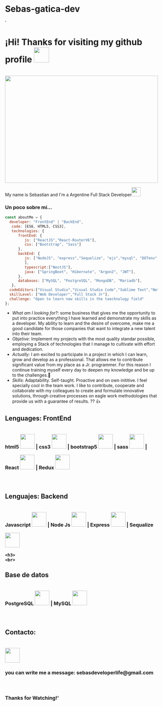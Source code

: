 # Sebas-gatica-dev
'<h1> ¡Hi! Thanks for visiting my github profile <img src="https://media.giphy.com/media/mGcNjsfWAjY5AEZNw6/giphy.gif" width="50"></h1>
  <dl>
  <br>
    <img style='width: 100%; height: 22rem' src='https://www.enter.co/wp-content/uploads/2021/02/4401280-768x432.jpg'/>
  </dl>
<p>My name is Sebastian and I'm a Argentine Full Stack Developer<img src="https://media.giphy.com/media/WUlplcMpOCEmTGBtBW/giphy.gif" width="30"> 
</em></p>

### Un poco sobre mi...  

```javascript
const aboutMe = {
  developer: "FrontEnd" | "BackEnd",
   code: [ES6, HTML5, CSS3],
   technologies: {
      frontEnd: {
         js: ["ReactJS","React-RouterV6"],
         css: ["Bootstrap", "Sass"]
      },
      backEnd: {
         js: ["NodeJS", "express","Sequelize", "ejs","mysql", "DOTenv", "BcryptJS", "express-validator","JWT(json-web-token)","mongoose",
         ],
         typescript:["NestJS"],
         java: ["SpringBoot", "Hibernate", "Argon2", "JWT"],
      },
      databases: ["MySQL", "PostgreSQL", "MongoDB", "Mariadb"],
   },
  codeEditors:["Visual Studio","Visual Studio Code","Sublime Text","NetBeans","Intellij IDEA"],
  skillLevel: ["Web Developer","Full Stack Jr"],
  challenge: "Open to learn new skills in the taechnology field"
};
```
- *What am I looking for?*: some business that gives me the opportunity to put into practice everything I have learned and demonstrate my skills as a developer. My ability to learn and the desire of overcome, make me a good candidate for those companies that want to integrate a new talent into their team.
- *Objetive:* Implement my projects with the most quality standar possible, employing a Stack of technologies that I manage to cultivate with effort and dedication.
- *Actually:* I am excited to participate in a project in which I can learn, grow and develop as a professional. That allows me to contribute significant value from my place as a Jr. programmer. For this reason I continue training myself every day to deepen my knowledge and be up to the challenges.:muscle: 
- *Skills*: Adaptability. Self-taught. Proactive and on own inititive. I feel specially cool in the team work. I like to contribute, cooperate and collaborate with my colleagues to create and formulate innovative solutions, through creative processes on eagle work methodologies that provide us with a guarantee of results. ?? :thumbsup:
    
<h2><strong>Lenguages: FrontEnd<strong></h2>
    <h3>
    html5 <img style='width: 3rem; height: 3rem; margin-top: 1rem' src="https://upload.wikimedia.org/wikipedia/commons/thumb/3/38/HTML5_Badge.svg/600px-HTML5_Badge.svg.png"/> |
    css3 <img <img style='width: 3rem; height: 3rem; margin-top: 1rem' src="https://cdn4.iconfinder.com/data/icons/social-media-logos-6/512/121-css3-512.png"/> |
    bootstrap5 <img <img style='width: 3rem; height: 3rem; margin-top: 1rem' src="https://upload.wikimedia.org/wikipedia/commons/thumb/b/b2/Bootstrap_logo.svg/1024px-Bootstrap_logo.svg.png"/> |
    sass <img <img style='width: 3rem; height: 3rem; margin-top: 1rem' src="https://upload.wikimedia.org/wikipedia/commons/thumb/9/96/Sass_Logo_Color.svg/1280px-Sass_Logo_Color.svg.png"/> | 
    React <img <img style='width: 3rem; height: 3rem; margin-top: 1rem' src="https://upload.wikimedia.org/wikipedia/commons/thumb/4/47/React.svg/1200px-React.svg.png"/> | 
    Redux <img <img style='width: 3rem; height: 3rem; margin-top: 1rem' src="https://res.cloudinary.com/druj3xeao/image/upload/v1635267893/readme/pngwing.com_2_jzoj50.png"/>
    <h3> 
    <br>
<h2><strong>Lenguajes: Backend<strong></h2>        
    <h3>  
    Javascript <img style='width: 3rem; height: 3rem; margin-top: 1rem' src="https://cdn.pixabay.com/photo/2015/04/23/17/41/javascript-736400_960_720.png"/>  |
    Node Js <img style='width: 3rem; height: 3rem; margin-top: 1rem' src="https://res.cloudinary.com/druj3xeao/image/upload/v1635268343/readme/pngwing.com_9_nptorj.png"/> |
    Express <img <img style='width: 3rem; height: 3rem; margin-top: 1rem' src="https://res.cloudinary.com/druj3xeao/image/upload/v1635268180/readme/pngwing.com_5_mtcqjs.png"/> |
    Sequalize <img <img style='width: 3rem; height: 3rem; margin-top: 1rem' src="https://seekvectors.com/files/download/Sequelize-01.png"/>
     
    <h3>
    <br>  
<h2><strong>Base de datos<strong></h2>
    <h3>
    PostgreSQL <img <img style='width: 3rem; height: 3rem; margin-top: 1rem' src="https://res.cloudinary.com/druj3xeao/image/upload/v1635268544/readme/pngwing.com_10_qbdbp1.png"/> |
    MySQL <img <img style='width: 3rem; height: 3rem; margin-top: 1rem' src="https://upload.wikimedia.org/wikipedia/commons/thumb/5/51/Mysql.svg/800px-Mysql.svg.png"/>
    <h3>
    <br>  
<h2> Contacto: <h3> 
    <a href='https://www.linkedin.com/in/sebastian-gatica-062985200/' target= "_blank">
    <img style='width: 3rem; height: 3rem; margin-top: 1rem' src="https://res.cloudinary.com/druj3xeao/image/upload/v1635266956/readme/linkedin-logo-png-1825_cjdift.png">       
    </a><br>
<h3>  you can write me a message: sebasdeveloperlife@gmail.com <h3>
    <br><br>
    Thanks for Watching!'
